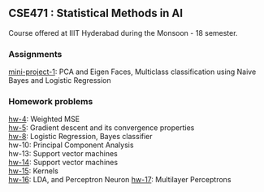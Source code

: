 ## CSE471 : Statistical Methods in AI

Course offered at IIIT Hyderabad during the Monsoon - 18 semester.

### Assignments

[mini-project-1](./mini-project-1/): PCA and Eigen Faces, Multiclass classification using Naive Bayes and Logistic Regression

### Homework problems

[hw-4](./hw4/): Weighted MSE<br>
[hw-5](./hw5/): Gradient descent and its convergence properties<br>
[hw-8](./hw8/): Logistic Regression, Bayes classifier <br>
hw-10: Principal Component Analysis<br>
hw-13: Support vector machines<br>
[hw-14](./hw14/): Support vector machines<br>
[hw-15](./hw15/): Kernels<br>
[hw-16](./hw16/): LDA, and Perceptron Neuron
[hw-17](./hw17/): Multilayer Perceptrons
